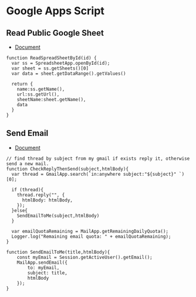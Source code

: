 # Google Apps Script


## Read Public Google Sheet

- [Document](https://developers.google.com/apps-script/reference/spreadsheet/spreadsheet-app)

```
function ReadSpreadSheetById(id) {
  var ss = SpreadsheetApp.openById(id);
  var sheet = ss.getSheets()[0]
  var data = sheet.getDataRange().getValues()

  return {
    name:ss.getName(),
    url:ss.getUrl(),
    sheetName:sheet.getName(),
    data
  }
}
```

## Send Email

- [Document](https://developers.google.com/apps-script/reference/mail/mail-app)

```
// find thread by subject from my gmail if exists reply it, otherwise send a new mail.
function CheckReplyThenSend(subject,htmlBody){
  var thread = GmailApp.search(`in:anywhere subject:"${subject}" `)[0];

  if (thread){
    thread.reply("", {
      htmlBody: htmlBody,
    });
  }else{
    SendEmailToMe(subject,htmlBody)
  }

  var emailQuotaRemaining = MailApp.getRemainingDailyQuota();
  Logger.log("Remaining email quota: " + emailQuotaRemaining);
}

function SendEmailToMe(title,htmlBody){
    const myEmail = Session.getActiveUser().getEmail();
    MailApp.sendEmail({
        to: myEmail, 
        subject: title,
        htmlBody
    });
}
```
